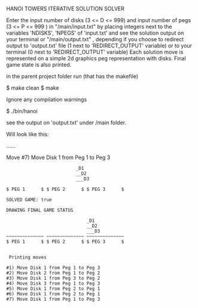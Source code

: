 HANOI TOWERS ITERATIVE SOLUTION SOLVER

Enter the input number of disks (3 <= D <= 999) and input number of pegs (3 <= P <= 999 ) in "/main/input.txt" by placing integers next to the variables 'NDISKS', 'NPEGS' of 'input.txt' and see the solution output on your terminal or "/main/output.txt" , depending
if you choose to redirect output to 'output.txt' file (1 next to 'REDIRECT_OUTPUT' variable) or to your terminal (0 next to 'REDIRECT_OUTPUT' variable) 
Each solution move is represented on a simple 2d graphics peg representation with disks. Final game state is also printed.

in the parent project folder run (that has the makefile)

$ make clean
$ make

Ignore any compilation warnings

$ ./bin/hanoi 

see the output on 'output.txt' under /main folder.

Will look like this:

......

Move #7) Move Disk 1 from Peg 1 to Peg 3

                              _D1            
                              __D2           
                              ___D3          
~~~~~~~~~~~~~~ ~~~~~~~~~~~~~~ ~~~~~~~~~~~~~~ 
$ PEG 1      $ $ PEG 2      $ $ PEG 3      $ 

SOLVED GAME: true

DRAWING FINAL GAME STATUS

                              _D1            
                              __D2           
                              ___D3          
~~~~~~~~~~~~~~ ~~~~~~~~~~~~~~ ~~~~~~~~~~~~~~ 
$ PEG 1      $ $ PEG 2      $ $ PEG 3      $ 


 Printing moves 

#1) Move Disk 1 from Peg 1 to Peg 3
#2) Move Disk 2 from Peg 1 to Peg 2
#3) Move Disk 1 from Peg 3 to Peg 2
#4) Move Disk 3 from Peg 1 to Peg 3
#5) Move Disk 1 from Peg 2 to Peg 1
#6) Move Disk 1 from Peg 2 to Peg 1
#7) Move Disk 1 from Peg 1 to Peg 3

